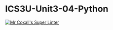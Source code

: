 # ICS3U-Unit3-04-Python

[![Mr Coxall's Super Linter](https://github.com/Feyi-Akomolafe/ICS3U-Unit3-04-Python/workflows/Mr%20Coxall's%20Super%20Linter/badge.svg)](https://github.com/Feyi-Akomolafe/Feyi-Akomolafe/ICS3U-Unit3-04-Python/actions/)

